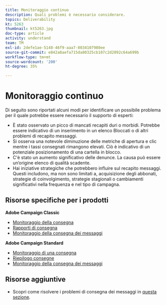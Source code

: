 ```yaml
---
title: Monitoraggio continuo
description: Quali problemi è necessario considerare.
topics: Deliverability
kt: 5263
thumbnail: kt5263.jpg
doc-type: article
activity: understand
team: TM
exl-id: 2defe1ae-5148-46f9-aaa7-8034107980ee
source-git-commit: e842a8aefa715da80325cb107c2d2092c64a699b
workflow-type: tm+mt
source-wordcount: '200'
ht-degree: 35%

---
```


# Monitoraggio continuo

Di seguito sono riportati alcuni modi per identificare un possibile problema per il quale potrebbe essere necessario il supporto di esperti:

* È stato osservato un picco di mancati recapiti duri o morbidi. Potrebbe essere indicativo di un inserimento in un elenco Bloccati o di altri problemi di recapito messaggi.
* Si osserva una notevole diminuzione delle metriche di apertura e clic mentre i tassi consegnati rimangono elevati. Ciò è indicativo di un potenziale posizionamento di una cartella in blocco.
* C&#39;è stato un aumento significativo delle denunce. La causa può essere un’origine elenco di qualità scadente.
* Hai iniziative strategiche che potrebbero influire sul recapito messaggi. Questi includono, ma non sono limitati a, acquisizione degli abbonati, strategie di coinvolgimento, strategie stagionali o cambiamenti significativi nella frequenza e nel tipo di campagna.

## Risorse specifiche per i prodotti

**Adobe Campaign Classic**

* [Monitoraggio della consegna](https://experienceleague.adobe.com/docs/campaign-classic/using/sending-messages/monitoring-deliveries/about-delivery-monitoring.html?lang=it)
* [Rapporti di consegna](https://experienceleague.adobe.com/docs/campaign-classic/using/reporting/reports-on-deliveries/delivery-reports.html?lang=it#reporting)
* [Monitoraggio della consegna dei messaggi](https://experienceleague.adobe.com/docs/campaign-classic/using/sending-messages/deliverability-management/monitoring-deliverability.html?lang=it)

**Adobe Campaign Standard**

* [Monitoraggio di una consegna](https://experienceleague.adobe.com/docs/campaign-standard/using/testing-and-sending/monitoring-messages/monitoring-a-delivery.html?lang=it)
* [Riepilogo consegne](https://experienceleague.adobe.com/docs/campaign-standard/using/reporting/list-of-reports/delivery-summary.html)
* [Monitoraggio della consegna dei messaggi](https://experienceleague.adobe.com/docs/campaign-standard/using/testing-and-sending/managing-deliverability/monitor-deliverability.html?lang=it#testing-and-sending)

## Risorse aggiuntive

* Scopri come risolvere i problemi di consegna dei messaggi in [questa sezione](/help/additional-resources/troubleshooting.md).
